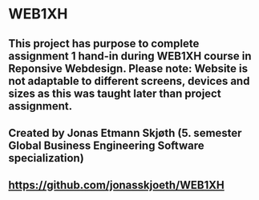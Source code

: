 # WEB1XH

This project has purpose to complete assignment 1 hand-in during WEB1XH course in Reponsive Webdesign.
Please note: Website is not adaptable to different screens, devices and sizes as this was taught
later than project assignment. 
---
Created by Jonas Etmann Skjøth (5. semester Global Business Engineering Software specialization)
---
https://github.com/jonasskjoeth/WEB1XH
---
